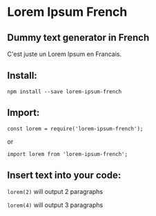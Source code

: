 # Lorem Ipsum French
## Dummy text generator in French
C'est juste un Lorem Ipsum en Francais.



## Install:

`npm install --save lorem-ipsum-french`


## Import:

`const lorem = require('lorem-ipsum-french');`

or

`import lorem from 'lorem-ipsum-french';`


## Insert text into your code:


`lorem(2)` will output 2 paragraphs

`lorem(4)` will output 3 paragraphs